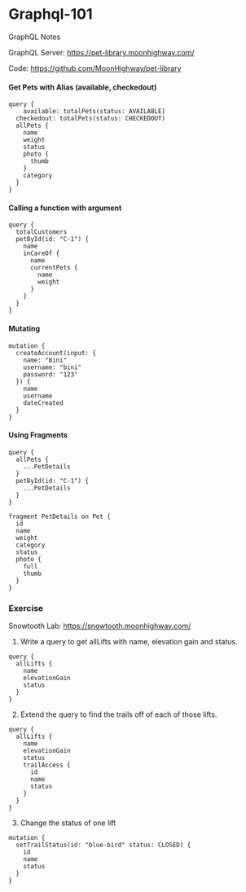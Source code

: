 # Graphql-101
GraphQL Notes

GraphQL Server: https://pet-library.moonhighway.com/

Code: https://github.com/MoonHighway/pet-library

#### Get Pets with Alias (available, checkedout)
```
query {
 	available: totalPets(status: AVAILABLE)
  checkedout: totalPets(status: CHECKEDOUT)
  allPets {
    name
    weight
    status
    photo {
      thumb
    }
    category
  }
}
```

#### Calling a function with argument
```
query {
  totalCustomers
  petById(id: "C-1") {
    name
    inCareOf {
      name
      currentPets {
        name
        weight
      }
    }
  }
}
```

#### Mutating
```
mutation {
  createAccount(input: {
    name: "Bini"
    username: "bini"
    password: "123"
  }) {
    name
    username
    dateCreated
  }
}
```

#### Using Fragments
```
query {
  allPets {
    ...PetDetails
  }
  petById(id: "C-1") {
    ...PetDetails
  }
}

fragment PetDetails on Pet {
  id
  name
  weight
  category
  status
  photo {
    full
    thumb
  }
}
```


### Exercise

Snowtooth Lab: https://snowtooth.moonhighway.com/
1. Write a query to get allLifts with name, elevation gain and status.
```
query {
  allLifts {
    name
    elevationGain
    status
  }
}
```

2. Extend the query to find the trails off of each of those lifts.
```
query {
  allLifts {
    name
    elevationGain
    status
    trailAccess {
      id
      name
      status
    }
  }
}
```

3. Change the status of one lift
```
mutation {
  setTrailStatus(id: "blue-bird" status: CLOSED) {
    id
    name
    status
  }
}
```









